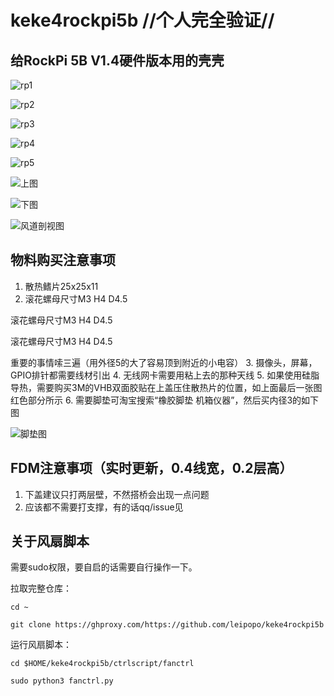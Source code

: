 # keke4rockpi5b //**个人完全验证**//

## 给RockPi 5B V1.4硬件版本用的壳壳

![rp1](/img/rp1.jpg "图")

![rp2](/img/rp2.jpg "图")

![rp3](/img/rp3.jpg "图")

![rp4](/img/rp4.jpg "图")

![rp5](/img/rp5.jpg "图")

![上图](/img/P1.jpg "上图")

![下图](/img/P2.jpg "下图")

![风道剖视图](/img/P4.jpg "风道剖视图")

## 物料购买注意事项

1. 散热鳍片25x25x11
2. 滚花螺母尺寸M3 H4 D4.5

滚花螺母尺寸M3 H4 D4.5

滚花螺母尺寸M3 H4 D4.5

重要的事情嗦三遍（用外径5的大了容易顶到附近的小电容）
3. 摄像头，屏幕，GPIO排针都需要线材引出
4. 无线网卡需要用粘上去的那种天线
5. 如果使用硅脂导热，需要购买3M的VHB双面胶贴在上盖压住散热片的位置，如上面最后一张图红色部分所示
6. 需要脚垫可淘宝搜索“橡胶脚垫 机箱仪器”，然后买内径3的如下图

![脚垫图](/img/jiaodian.jpg "脚垫图")

## FDM注意事项（实时更新，0.4线宽，0.2层高）

1. 下盖建议只打两层壁，不然搭桥会出现一点问题
2. 应该都不需要打支撑，有的话qq/issue见

## 关于风扇脚本

需要sudo权限，要自启的话需要自行操作一下。

拉取完整仓库：

```cd ~```

```git clone https://ghproxy.com/https://github.com/leipopo/keke4rockpi5b```

运行风扇脚本：

```cd $HOME/keke4rockpi5b/ctrlscript/fanctrl```

```sudo python3 fanctrl.py```
